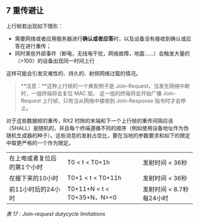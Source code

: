 ## 7 重传避让

上行帧若出现如下情形：

- 需要网络或者应用服务器进行**确认或者应答**时，以及设备没有接收到确认或应答在进行重传；
- 同时某些外部事件（断电，无线电干扰，网络故障，地震……）会触发大量的（>100）的设备出现同一时间上行

这样可能会引发灾难性的、持久的、射频网络过载的情况。

> **注意：**这种上行帧的一个典型例子是 Join-Request，当发生网络中断时，一组终端将会复位 MAC 层。
> 这一组的终端将会开始广播 Join-Request 上行帧，只有当从网络中接收到 Join-Response 指令时才会停止。

对于这些数据帧的重传，RX2 时隙的末端和下一个上行帧的重传间隔应该（SHALL）是随机的，并且每个终端遵循不同的顺序（例如使用设备地址作为伪随机生成器的种子）。这些消息的发射占空比，要在当地的参数要求和如下的限定中取更严格的一个作为限定。

<table>
    <tr>
        <td>在上电或者复位后的第1个小时</td>
        <td>T0 &lt; t &lt; T0+1h</td>
        <td>发射时间 &lt; 36秒</td>
    </tr>
    <tr>
        <td>在接下来的10小时</td>
        <td>T0+1 &lt; t &lt; T0+11h</td>
        <td>发射时间 &lt; 36秒</td>
    </tr>
    <tr>
        <td>前11小时后的24小时</td>
        <td>T0+11+N &lt; t &lt; T0+35+N，N>=0</td>
        <td>发射时间 &lt; 8.7秒每24小时</td>
    </tr>
</table>

*表 17 : Join-request dutycycle limitations*

